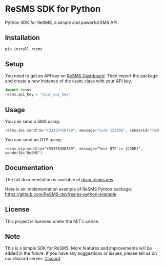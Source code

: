 # ReSMS SDK for Python
Python SDK for ReSMS, a simple and powerful SMS API.

## Installation

```bash
pip install resms
```

## Setup
You need to get an API key on [ReSMS Dashboard](https://resms.dev/dashboard).
Then import the package and create a new instance of the `ReSMS` class with your API key.

```python
import resms
resms.api_key = "your_api_key"
```

## Usage
You can send a SMS using:
```python
resms.sms.send(to="+33123456789", message="Code 123456", senderId="ReSMS")
```

You can send an OTP using:
```
resms.otp.send(to="+33123456789", message="Your OTP is {CODE}", senderId="ReSMS")
```

## Documentation
The full documentation is available at [docs.resms.dev](https://docs.resms.dev/python).

Here is an implementation example of ReSMS Python package: https://github.com/ReSMS-dev/resms-python-example

## License
This project is licensed under the MIT License.

## Note
This is a simple SDK for ReSMS. More features and improvements will be added in the future. If you have any suggestions or issues, please tell us on our discord server: [Discord](https://discord.gg/EasHpu2qTj).
